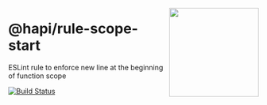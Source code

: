 <a href="http://hapijs.com"><img src="https://raw.githubusercontent.com/hapijs/assets/master/images/family.png" width="180px" align="right" /></a>

# @hapi/rule-scope-start

ESLint rule to enforce new line at the beginning of function scope

[![Build Status](https://travis-ci.org/hapijs/rule-scope-start.svg?branch=master)](https://travis-ci.org/hapijs/rule-scope-start)
